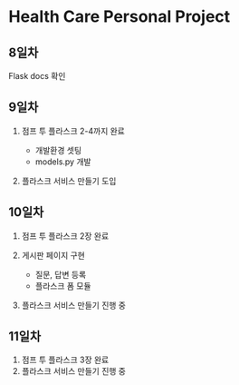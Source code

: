 # Health Care Personal Project

## 8일차
Flask docs 확인

## 9일차
1. 점프 투 플라스크 2-4까지 완료
    - 개발환경 셋팅
    - models.py 개발

2. 플라스크 서비스 만들기 도입


## 10일차
1. 점프 투 플라스크 2장 완료
2. 게시판 페이지 구현
    - 질문, 답변 등록
    - 플라스크 폼 모듈 
    
3. 플라스크 서비스 만들기 진행 중

## 11일차
1. 점프 투 플라스크 3장 완료
2. 플라스크 서비스 만들기 진행 중

